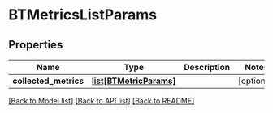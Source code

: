 # BTMetricsListParams

## Properties
Name | Type | Description | Notes
------------ | ------------- | ------------- | -------------
**collected_metrics** | [**list[BTMetricParams]**](BTMetricParams.md) |  | [optional] 

[[Back to Model list]](../README.md#documentation-for-models) [[Back to API list]](../README.md#documentation-for-api-endpoints) [[Back to README]](../README.md)


